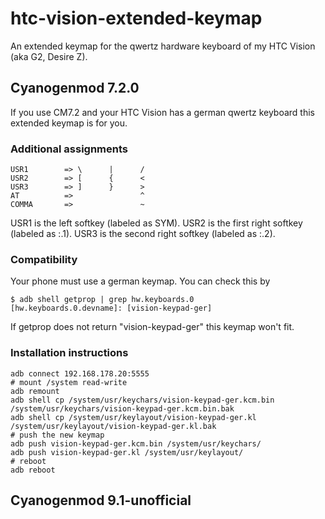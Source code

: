 htc-vision-extended-keymap
==========================

An extended keymap for the qwertz hardware keyboard of my HTC Vision (aka G2, Desire Z).

Cyanogenmod 7.2.0
-----------------

If you use CM7.2 and your HTC Vision has a german qwertz keyboard this extended keymap is for you.

### Additional assignments

	USR1        => \      |      /
	USR2        => [      {      <
	USR3        => ]      }      >
	AT          =>               ^
	COMMA       =>               ~

USR1 is the left softkey (labeled as SYM).
USR2 is the first right softkey (labeled as :.1).
USR3 is the second right softkey (labeled as :.2).


### Compatibility

Your phone must use a german keymap. You can check this by

	$ adb shell getprop | grep hw.keyboards.0
	[hw.keyboards.0.devname]: [vision-keypad-ger]

If getprop does not return "vision-keypad-ger" this keymap won't fit.


### Installation instructions

	adb connect 192.168.178.20:5555
	# mount /system read-write
	adb remount
	adb shell cp /system/usr/keychars/vision-keypad-ger.kcm.bin /system/usr/keychars/vision-keypad-ger.kcm.bin.bak
	adb shell cp /system/usr/keylayout/vision-keypad-ger.kl /system/usr/keylayout/vision-keypad-ger.kl.bak
	# push the new keymap
	adb push vision-keypad-ger.kcm.bin /system/usr/keychars/
	adb push vision-keypad-ger.kl /system/usr/keylayout/
	# reboot
	adb reboot

Cyanogenmod 9.1-unofficial
--------------------------

